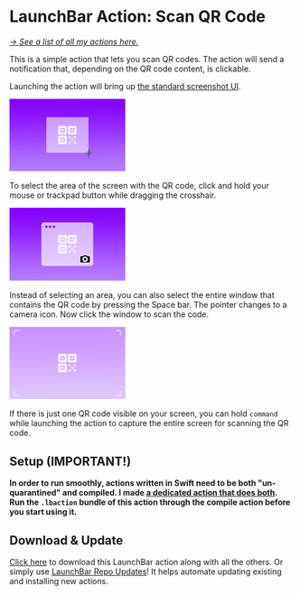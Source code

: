 # LaunchBar Action: Scan QR Code

*[→ See a list of all my actions here.](https://ptujec.github.io/launchbar)* 

This is a simple action that lets you scan QR codes. The action will send a notification that, depending on the QR code content, is clickable.

Launching the action will bring up [the standard screenshot UI](https://support.apple.com/en-us/102646#portion). 

<img src="01.jpg" width="205"/> 

To select the area of the screen with the QR code, click and hold your mouse or trackpad button while dragging the crosshair.

<img src="02.jpg" width="205"/> 

Instead of selecting an area, you can also select the entire window that contains the QR code by pressing the Space bar. The pointer changes to a camera icon. Now click the window to scan the code.

<img src="03.jpg" width="205"/> 

If there is just one QR code visible on your screen, you can hold `command` while launching the action to capture the entire screen for scanning the QR code.

## Setup (IMPORTANT!)

**In order to run smoothly, actions written in Swift need to be both "un-quarantined" and compiled. I made [a dedicated action that does both](https://github.com/Ptujec/LaunchBar/tree/master/Compile-Swift-Action#readme). Run the `.lbaction` bundle of this action through the compile action before you start using it.**

## Download & Update

[Click here](https://github.com/Ptujec/LaunchBar/archive/refs/heads/master.zip) to download this LaunchBar action along with all the others. Or simply use [LaunchBar Repo Updates](https://github.com/Ptujec/LaunchBar/tree/master/LB-Repo-Updates#launchbar-repo-updates-action)! It helps automate updating existing and installing new actions.